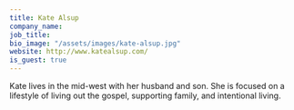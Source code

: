 ```yaml
---
title: Kate Alsup
company_name:
job_title:
bio_image: "/assets/images/kate-alsup.jpg"
website: http://www.katealsup.com/
is_guest: true
---
```


Kate lives in the mid-west with her husband and son. She is focused on a lifestyle of living out the gospel, supporting family, and intentional living.
